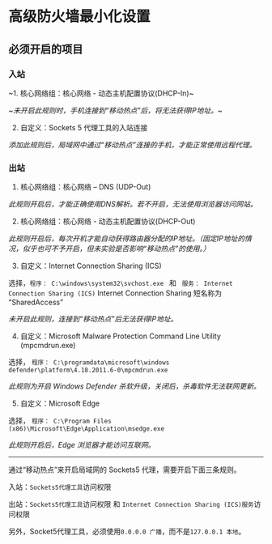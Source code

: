 # 高级防火墙最小化设置 #

## 必须开启的项目 ##

### 入站 ###

~1. 核心网络组：核心网络 - 动态主机配置协议(DHCP-In)~

~*未开启此规则时，手机连接到“移动热点”后，将无法获得IP地址。*~

2. 自定义：Sockets 5 代理工具的入站连接

*添加此规则后，局域网中通过“移动热点”连接的手机，才能正常使用远程代理。*

### 出站 ###

1. 核心网络组：核心网络 – DNS (UDP-Out)

*此规则开启后，才能正确使用DNS解析。若不开启，无法使用浏览器访问网站。*

2. 核心网络组：核心网络 - 动态主机配置协议(DHCP-Out)

*此规则开启后，每次开机才能自动获得路由器分配的IP地址。（固定IP地址的情况，似乎也可不予开启，但未实验是否影响“移动热点”的使用。）*

3. 自定义：Internet Connection Sharing (ICS) 

选择，`程序： C:\windows\system32\svchost.exe ` 和 ` 服务： Internet Connection Sharing (ICS)`
Internet Connection Sharing 短名称为 “SharedAccess”

*未开启此规则，连接到“移动热点”后无法获得IP地址。*

4. 自定义：Microsoft Malware Protection Command Line Utility (mpcmdrun.exe)

选择， `程序： C:\programdata\microsoft\windows defender\platform\4.18.2011.6-0\mpcmdrun.exe`

*此规则为开启 Windows Defender 杀软升级，关闭后，杀毒软件无法联网更新。*

5. 自定义：Microsoft Edge

选择， `程序： C:\Program Files (x86)\Microsoft\Edge\Application\msedge.exe`

*此规则开启后，Edge 浏览器才能访问互联网。*

--------

通过“移动热点”来开启局域网的 Sockets5 代理，需要开启下面三条规则。

入站：`Sockets5代理工具`访问权限

出站：`Sockets5代理工具`访问权限  和 `Internet Connection Sharing (ICS)服务`访问权限 

另外，Socket5代理工具，必须使用`0.0.0.0 广播`，而不是`127.0.0.1 本地`。
